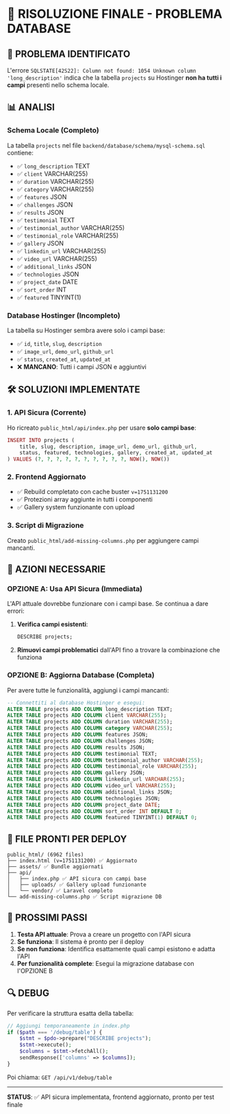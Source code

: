# 🔧 RISOLUZIONE FINALE - PROBLEMA DATABASE

## 🎯 PROBLEMA IDENTIFICATO

L'errore `SQLSTATE[42S22]: Column not found: 1054 Unknown column 'long_description'` indica che la tabella `projects` su Hostinger **non ha tutti i campi** presenti nello schema locale.

## 📊 ANALISI

### Schema Locale (Completo)
La tabella `projects` nel file `backend/database/schema/mysql-schema.sql` contiene:
- ✅ `long_description` TEXT
- ✅ `client` VARCHAR(255)
- ✅ `duration` VARCHAR(255) 
- ✅ `category` VARCHAR(255)
- ✅ `features` JSON
- ✅ `challenges` JSON
- ✅ `results` JSON
- ✅ `testimonial` TEXT
- ✅ `testimonial_author` VARCHAR(255)
- ✅ `testimonial_role` VARCHAR(255)
- ✅ `gallery` JSON
- ✅ `linkedin_url` VARCHAR(255)
- ✅ `video_url` VARCHAR(255)
- ✅ `additional_links` JSON
- ✅ `technologies` JSON
- ✅ `project_date` DATE
- ✅ `sort_order` INT
- ✅ `featured` TINYINT(1)

### Database Hostinger (Incompleto)
La tabella su Hostinger sembra avere solo i campi base:
- ✅ `id`, `title`, `slug`, `description`
- ✅ `image_url`, `demo_url`, `github_url`
- ✅ `status`, `created_at`, `updated_at`
- ❌ **MANCANO**: Tutti i campi JSON e aggiuntivi

## 🛠️ SOLUZIONI IMPLEMENTATE

### 1. **API Sicura (Corrente)**
Ho ricreato `public_html/api/index.php` per usare **solo campi base**:
```php
INSERT INTO projects (
    title, slug, description, image_url, demo_url, github_url, 
    status, featured, technologies, gallery, created_at, updated_at
) VALUES (?, ?, ?, ?, ?, ?, ?, ?, ?, ?, NOW(), NOW())
```

### 2. **Frontend Aggiornato**
- ✅ Rebuild completato con cache buster `v=1751131200`
- ✅ Protezioni array aggiunte in tutti i componenti
- ✅ Gallery system funzionante con upload

### 3. **Script di Migrazione**
Creato `public_html/add-missing-columns.php` per aggiungere campi mancanti.

## 🚀 AZIONI NECESSARIE

### OPZIONE A: Usa API Sicura (Immediata)
L'API attuale dovrebbe funzionare con i campi base. Se continua a dare errori:

1. **Verifica campi esistenti**:
   ```sql
   DESCRIBE projects;
   ```

2. **Rimuovi campi problematici** dall'API fino a trovare la combinazione che funziona

### OPZIONE B: Aggiorna Database (Completa)
Per avere tutte le funzionalità, aggiungi i campi mancanti:

```sql
-- Connettiti al database Hostinger e esegui:
ALTER TABLE projects ADD COLUMN long_description TEXT;
ALTER TABLE projects ADD COLUMN client VARCHAR(255);
ALTER TABLE projects ADD COLUMN duration VARCHAR(255);
ALTER TABLE projects ADD COLUMN category VARCHAR(255);
ALTER TABLE projects ADD COLUMN features JSON;
ALTER TABLE projects ADD COLUMN challenges JSON;
ALTER TABLE projects ADD COLUMN results JSON;
ALTER TABLE projects ADD COLUMN testimonial TEXT;
ALTER TABLE projects ADD COLUMN testimonial_author VARCHAR(255);
ALTER TABLE projects ADD COLUMN testimonial_role VARCHAR(255);
ALTER TABLE projects ADD COLUMN gallery JSON;
ALTER TABLE projects ADD COLUMN linkedin_url VARCHAR(255);
ALTER TABLE projects ADD COLUMN video_url VARCHAR(255);
ALTER TABLE projects ADD COLUMN additional_links JSON;
ALTER TABLE projects ADD COLUMN technologies JSON;
ALTER TABLE projects ADD COLUMN project_date DATE;
ALTER TABLE projects ADD COLUMN sort_order INT DEFAULT 0;
ALTER TABLE projects ADD COLUMN featured TINYINT(1) DEFAULT 0;
```

## 📁 FILE PRONTI PER DEPLOY

```
public_html/ (6962 files)
├── index.html (v=1751131200) ✅ Aggiornato
├── assets/ ✅ Bundle aggiornati
├── api/
│   ├── index.php ✅ API sicura con campi base
│   ├── uploads/ ✅ Gallery upload funzionante
│   └── vendor/ ✅ Laravel completo
└── add-missing-columns.php ✅ Script migrazione DB
```

## 🎯 PROSSIMI PASSI

1. **Testa API attuale**: Prova a creare un progetto con l'API sicura
2. **Se funziona**: Il sistema è pronto per il deploy
3. **Se non funziona**: Identifica esattamente quali campi esistono e adatta l'API
4. **Per funzionalità complete**: Esegui la migrazione database con l'OPZIONE B

## 🔍 DEBUG

Per verificare la struttura esatta della tabella:
```php
// Aggiungi temporaneamente in index.php
if ($path === '/debug/table') {
    $stmt = $pdo->prepare("DESCRIBE projects");
    $stmt->execute();
    $columns = $stmt->fetchAll();
    sendResponse(['columns' => $columns]);
}
```

Poi chiama: `GET /api/v1/debug/table`

---

**STATUS**: ✅ API sicura implementata, frontend aggiornato, pronto per test finale 